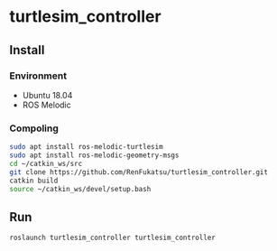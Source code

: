# turtlesim_controller

## Install

### Environment

- Ubuntu 18.04
- ROS Melodic
  
### Compoling

```bash
sudo apt install ros-melodic-turtlesim
sudo apt install ros-melodic-geometry-msgs
cd ~/catkin_ws/src
git clone https://github.com/RenFukatsu/turtlesim_controller.git
catkin build
source ~/catkin_ws/devel/setup.bash
```

## Run

```bash
roslaunch turtlesim_controller turtlesim_controller
```
